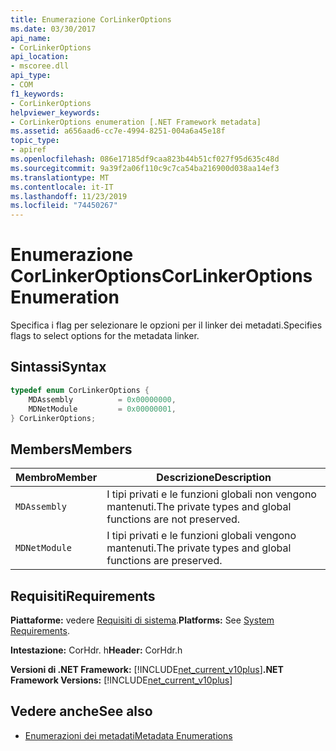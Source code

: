 ```yaml
---
title: Enumerazione CorLinkerOptions
ms.date: 03/30/2017
api_name:
- CorLinkerOptions
api_location:
- mscoree.dll
api_type:
- COM
f1_keywords:
- CorLinkerOptions
helpviewer_keywords:
- CorLinkerOptions enumeration [.NET Framework metadata]
ms.assetid: a656aad6-cc7e-4994-8251-004a6a45e18f
topic_type:
- apiref
ms.openlocfilehash: 086e17185df9caa823b44b51cf027f95d635c48d
ms.sourcegitcommit: 9a39f2a06f110c9c7ca54ba216900d038aa14ef3
ms.translationtype: MT
ms.contentlocale: it-IT
ms.lasthandoff: 11/23/2019
ms.locfileid: "74450267"
---
```

# <a name="corlinkeroptions-enumeration"></a><span data-ttu-id="d0c6e-102">Enumerazione CorLinkerOptions</span><span class="sxs-lookup"><span data-stu-id="d0c6e-102">CorLinkerOptions Enumeration</span></span>
<span data-ttu-id="d0c6e-103">Specifica i flag per selezionare le opzioni per il linker dei metadati.</span><span class="sxs-lookup"><span data-stu-id="d0c6e-103">Specifies flags to select options for the metadata linker.</span></span>  
  
## <a name="syntax"></a><span data-ttu-id="d0c6e-104">Sintassi</span><span class="sxs-lookup"><span data-stu-id="d0c6e-104">Syntax</span></span>  
  
```cpp  
typedef enum CorLinkerOptions {  
    MDAssembly          = 0x00000000,  
    MDNetModule         = 0x00000001,  
} CorLinkerOptions;  
```  
  
## <a name="members"></a><span data-ttu-id="d0c6e-105">Members</span><span class="sxs-lookup"><span data-stu-id="d0c6e-105">Members</span></span>  
  
|<span data-ttu-id="d0c6e-106">Membro</span><span class="sxs-lookup"><span data-stu-id="d0c6e-106">Member</span></span>|<span data-ttu-id="d0c6e-107">Descrizione</span><span class="sxs-lookup"><span data-stu-id="d0c6e-107">Description</span></span>|  
|------------|-----------------|  
|`MDAssembly`|<span data-ttu-id="d0c6e-108">I tipi privati e le funzioni globali non vengono mantenuti.</span><span class="sxs-lookup"><span data-stu-id="d0c6e-108">The private types and global functions are not preserved.</span></span>|  
|`MDNetModule`|<span data-ttu-id="d0c6e-109">I tipi privati e le funzioni globali vengono mantenuti.</span><span class="sxs-lookup"><span data-stu-id="d0c6e-109">The private types and global functions are preserved.</span></span>|  
  
## <a name="requirements"></a><span data-ttu-id="d0c6e-110">Requisiti</span><span class="sxs-lookup"><span data-stu-id="d0c6e-110">Requirements</span></span>  
 <span data-ttu-id="d0c6e-111">**Piattaforme:** vedere [Requisiti di sistema](../../../../docs/framework/get-started/system-requirements.md).</span><span class="sxs-lookup"><span data-stu-id="d0c6e-111">**Platforms:** See [System Requirements](../../../../docs/framework/get-started/system-requirements.md).</span></span>  
  
 <span data-ttu-id="d0c6e-112">**Intestazione:** CorHdr. h</span><span class="sxs-lookup"><span data-stu-id="d0c6e-112">**Header:** CorHdr.h</span></span>  
  
 <span data-ttu-id="d0c6e-113">**Versioni di .NET Framework:** [!INCLUDE[net_current_v10plus](../../../../includes/net-current-v10plus-md.md)]</span><span class="sxs-lookup"><span data-stu-id="d0c6e-113">**.NET Framework Versions:** [!INCLUDE[net_current_v10plus](../../../../includes/net-current-v10plus-md.md)]</span></span>  
  
## <a name="see-also"></a><span data-ttu-id="d0c6e-114">Vedere anche</span><span class="sxs-lookup"><span data-stu-id="d0c6e-114">See also</span></span>

- [<span data-ttu-id="d0c6e-115">Enumerazioni dei metadati</span><span class="sxs-lookup"><span data-stu-id="d0c6e-115">Metadata Enumerations</span></span>](../../../../docs/framework/unmanaged-api/metadata/metadata-enumerations.md)
